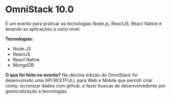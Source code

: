 # OmniStack 10.0

É um evento para praticar as tecnologias Node.js, ReactJS, React Native e
levando as aplicações a outro nível.

**Tecnologias:**
*  Node.JS
*  ReactJS
*  React Native
*  MongoDB

**O que foi feito no evento?**
Na décima edição do OmniStack foi desenvolvido uma API RESTFULL para Web e
Mobile que permiti criar conta, sicronizar dados com github, e fazer buscas de
desenvolvedores por geolocalização e tecnologias.